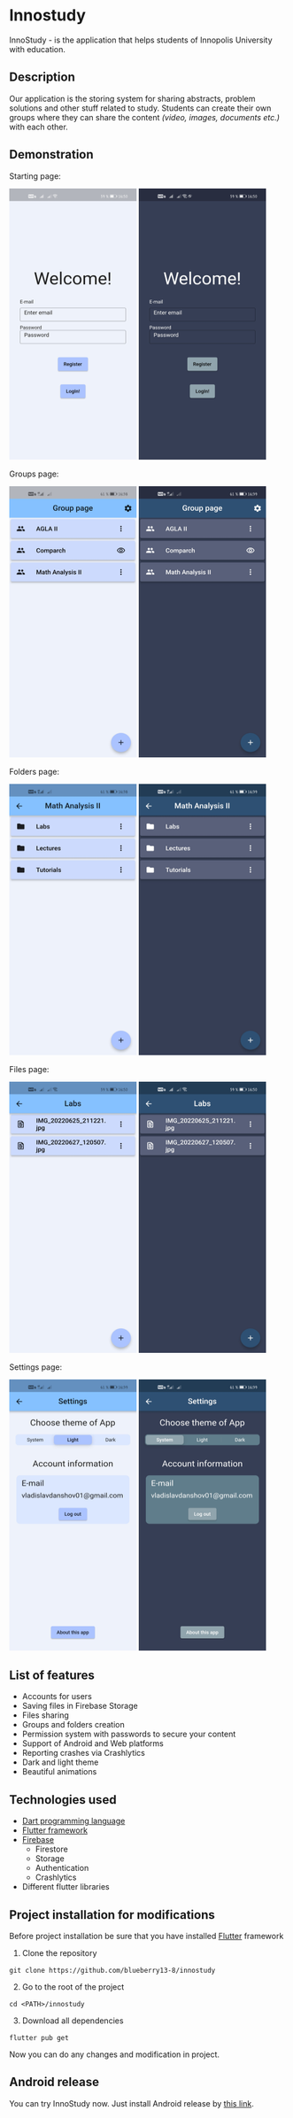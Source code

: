 # Innostudy

InnoStudy - is the application that helps students of Innopolis University with education.

## Description

Our application is the storing system for sharing abstracts, problem solutions and other stuff related to study. 
Students can create their own groups where they can share the content <i>(video, images, documents etc.)</i> with each other.

## Demonstration

<p>Starting page:</p>
<p float="left">
 <img src="./screens/start_light.jpg" width="230" height="490">
 <img src="./screens/start_dark.jpg" width="230" height="490">
</p>
<p>Groups page:</p>
<p float="left">
 <img src="./screens/groups_light.jpg" width="230" height="490">
 <img src="./screens/groups_dark.jpg" width="230" height="490">
</p>
<p>Folders page:</p>
<p float="left">
 <img src="./screens/folders_light.jpg" width="230" height="490">
 <img src="./screens/folders_dark.jpg" width="230" height="490">
</p>
<p>Files page:</p>
<p float="left">
 <img src="./screens/files_light.jpg" width="230" height="490">
 <img src="./screens/files_dark.jpg" width="230" height="490">
</p>
<p>Settings page:</p>
<p float="left">
 <img src="./screens/settings_light.jpg" width="230" height="490">
 <img src="./screens/settings_dark.jpg" width="230" height="490">
</p>

## List of features
* Accounts for users
* Saving files in Firebase Storage
* Files sharing
* Groups and folders creation
* Permission system with passwords to secure your content
* Support of Android and Web platforms
* Reporting crashes via Crashlytics
* Dark and light theme
* Beautiful animations

## Technologies used

* [Dart programming language](https://dart.dev)
* [Flutter framework](https://flutter.dev)
* [Firebase](https://firebase.google.com)
  * Firestore
  * Storage
  * Authentication
  * Crashlytics
* Different flutter libraries

## Project installation for modifications
Before project installation be sure that you have installed [Flutter](https://flutter.dev) framework

1. Clone the repository
```console
git clone https://github.com/blueberry13-8/innostudy
```

2. Go to the root of the project
```console
cd <PATH>/innostudy
```

3. Download all dependencies
```console
flutter pub get
```
Now you can do any changes and modification in project.

## Android release
You can try InnoStudy now. Just install Android release by [this link](https://github.com/blueberry13-8/innostudy/releases/download/v1.1.0/app-release.apk).
